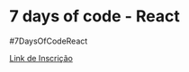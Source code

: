 # 7 days of code - React

#7DaysOfCodeReact

[Link de Inscrição](https://7daysofcode.io/matricula/react-twitter)
